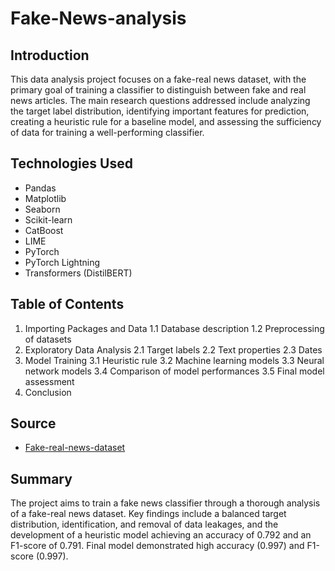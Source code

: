 # Fake-News-analysis

## Introduction

This data analysis project focuses on a fake-real news dataset, with the primary goal of training a classifier to distinguish between fake and real news articles. The main research questions addressed include analyzing the target label distribution, identifying important features for prediction, creating a heuristic rule for a baseline model, and assessing the sufficiency of data for training a well-performing classifier.

## Technologies Used

- Pandas
- Matplotlib
- Seaborn
- Scikit-learn
- CatBoost
- LIME
- PyTorch
- PyTorch Lightning
- Transformers (DistilBERT)

## Table of Contents
    
1. Importing Packages and Data
    1.1 Database description
    1.2 Preprocessing of datasets
2. Exploratory Data Analysis
    2.1 Target labels
    2.2 Text properties
    2.3 Dates
3. Model Training
    3.1 Heuristic rule
    3.2 Machine learning models
    3.3 Neural network models
    3.4 Comparison of model performances
    3.5 Final model assessment
4. Conclusion

## Source
- [Fake-real-news-dataset](https://www.kaggle.com/clmentbisaillon/fake-and-real-news-dataset)

## Summary

The project aims to train a fake news classifier through a thorough analysis of a fake-real news dataset. Key findings include a balanced target distribution, identification, and removal of data leakages, and the development of a heuristic model achieving an accuracy of 0.792 and an F1-score of 0.791. Final model demonstrated high accuracy (0.997) and F1-score (0.997).
